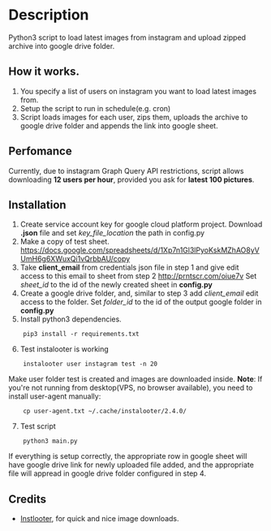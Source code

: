 # Description
Python3 script to load latest images from instagram and upload zipped archive into google drive folder.
## How it works.
1. You specify a list of users on instagram you want to load latest images from.
2. Setup the script to run in schedule(e.g. cron)
3. Script loads images for each user, zips them, uploads the archive to google drive folder and appends the link into google sheet.
## Perfomance
Currently, due to instagram Graph Query API restrictions, script allows downloading **12 users per hour**, provided you ask for **latest 100 pictures**.

## Installation
1. Create service account key for google cloud platform project. Download **.json** file and set *key_file_location* the path in config.py
2. Make a copy of test sheet.
https://docs.google.com/spreadsheets/d/1Xp7n1Gl3lPyoKskMZhAO8yVUmH6g6XWuxQi1vQrbbAU/copy
3. Take **client_email** from credentials json file in step 1 and give edit access to this email to sheet from step 2
http://prntscr.com/oiue7v
Set *sheet_id* to the id of the newly created sheet in **config.py**
4. Create a google drive folder, and, similar to step 3 add *client_email* edit access to the folder.
Set *folder_id* to the id of the output google folder in **config.py**
5. Install python3 dependencies.
```
    pip3 install -r requirements.txt
```
6. Test instalooter is working
```
    instalooter user instagram test -n 20
```
Make user folder test is created and images are downloaded inside.
**Note**: If you're not running from desktop(VPS, no browser available), you need to install user-agent manually:
```
    cp user-agent.txt ~/.cache/instalooter/2.4.0/
```
7. Test script
```
    python3 main.py
```
If everything is setup correctly, the appropriate row in google sheet will have google drive link for newly uploaded file added, and the appropriate file will appread in google drive folder configured in step 4.

## Credits
- [Instlooter](https://github.com/althonos/InstaLooter), for quick and nice image downloads.